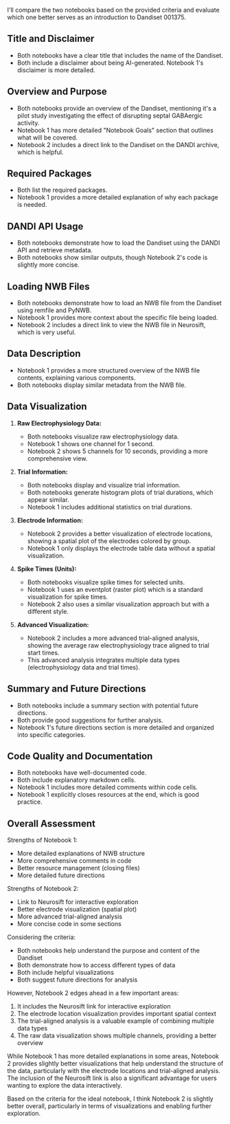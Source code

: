I'll compare the two notebooks based on the provided criteria and evaluate which one better serves as an introduction to Dandiset 001375.

## Title and Disclaimer
- Both notebooks have a clear title that includes the name of the Dandiset.
- Both include a disclaimer about being AI-generated. Notebook 1's disclaimer is more detailed.

## Overview and Purpose
- Both notebooks provide an overview of the Dandiset, mentioning it's a pilot study investigating the effect of disrupting septal GABAergic activity.
- Notebook 1 has more detailed "Notebook Goals" section that outlines what will be covered.
- Notebook 2 includes a direct link to the Dandiset on the DANDI archive, which is helpful.

## Required Packages
- Both list the required packages.
- Notebook 1 provides a more detailed explanation of why each package is needed.

## DANDI API Usage
- Both notebooks demonstrate how to load the Dandiset using the DANDI API and retrieve metadata.
- Both notebooks show similar outputs, though Notebook 2's code is slightly more concise.

## Loading NWB Files
- Both notebooks demonstrate how to load an NWB file from the Dandiset using remfile and PyNWB.
- Notebook 1 provides more context about the specific file being loaded.
- Notebook 2 includes a direct link to view the NWB file in Neurosift, which is very useful.

## Data Description
- Notebook 1 provides a more structured overview of the NWB file contents, explaining various components.
- Both notebooks display similar metadata from the NWB file.

## Data Visualization
1. **Raw Electrophysiology Data:**
   - Both notebooks visualize raw electrophysiology data.
   - Notebook 1 shows one channel for 1 second.
   - Notebook 2 shows 5 channels for 10 seconds, providing a more comprehensive view.

2. **Trial Information:**
   - Both notebooks display and visualize trial information.
   - Both notebooks generate histogram plots of trial durations, which appear similar.
   - Notebook 1 includes additional statistics on trial durations.

3. **Electrode Information:**
   - Notebook 2 provides a better visualization of electrode locations, showing a spatial plot of the electrodes colored by group.
   - Notebook 1 only displays the electrode table data without a spatial visualization.

4. **Spike Times (Units):**
   - Both notebooks visualize spike times for selected units.
   - Notebook 1 uses an eventplot (raster plot) which is a standard visualization for spike times.
   - Notebook 2 also uses a similar visualization approach but with a different style.

5. **Advanced Visualization:**
   - Notebook 2 includes a more advanced trial-aligned analysis, showing the average raw electrophysiology trace aligned to trial start times.
   - This advanced analysis integrates multiple data types (electrophysiology data and trial times).

## Summary and Future Directions
- Both notebooks include a summary section with potential future directions.
- Both provide good suggestions for further analysis.
- Notebook 1's future directions section is more detailed and organized into specific categories.

## Code Quality and Documentation
- Both notebooks have well-documented code.
- Both include explanatory markdown cells.
- Notebook 1 includes more detailed comments within code cells.
- Notebook 1 explicitly closes resources at the end, which is good practice.

## Overall Assessment
Strengths of Notebook 1:
- More detailed explanations of NWB structure
- More comprehensive comments in code
- Better resource management (closing files)
- More detailed future directions

Strengths of Notebook 2:
- Link to Neurosift for interactive exploration
- Better electrode visualization (spatial plot)
- More advanced trial-aligned analysis
- More concise code in some sections

Considering the criteria:
- Both notebooks help understand the purpose and content of the Dandiset
- Both demonstrate how to access different types of data
- Both include helpful visualizations
- Both suggest future directions for analysis

However, Notebook 2 edges ahead in a few important areas:
1. It includes the Neurosift link for interactive exploration
2. The electrode location visualization provides important spatial context
3. The trial-aligned analysis is a valuable example of combining multiple data types
4. The raw data visualization shows multiple channels, providing a better overview

While Notebook 1 has more detailed explanations in some areas, Notebook 2 provides slightly better visualizations that help understand the structure of the data, particularly with the electrode locations and trial-aligned analysis. The inclusion of the Neurosift link is also a significant advantage for users wanting to explore the data interactively.

Based on the criteria for the ideal notebook, I think Notebook 2 is slightly better overall, particularly in terms of visualizations and enabling further exploration.